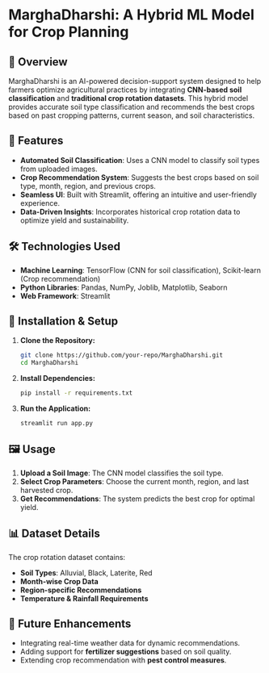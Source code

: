 # MarghaDharshi: A Hybrid ML Model for Crop Planning

## 🌱 Overview

MarghaDharshi is an AI-powered decision-support system designed to help farmers optimize agricultural practices by integrating **CNN-based soil classification** and **traditional crop rotation datasets**. This hybrid model provides accurate soil type classification and recommends the best crops based on past cropping patterns, current season, and soil characteristics.

## 🚀 Features

- **Automated Soil Classification**: Uses a CNN model to classify soil types from uploaded images.
- **Crop Recommendation System**: Suggests the best crops based on soil type, month, region, and previous crops.
- **Seamless UI**: Built with Streamlit, offering an intuitive and user-friendly experience.
- **Data-Driven Insights**: Incorporates historical crop rotation data to optimize yield and sustainability.

## 🛠️ Technologies Used

- **Machine Learning**: TensorFlow (CNN for soil classification), Scikit-learn (Crop recommendation)
- **Python Libraries**: Pandas, NumPy, Joblib, Matplotlib, Seaborn
- **Web Framework**: Streamlit


## 🔧 Installation & Setup

1. **Clone the Repository:**
   ```sh
   git clone https://github.com/your-repo/MarghaDharshi.git
   cd MarghaDharshi
   ```
2. **Install Dependencies:**
   ```sh
   pip install -r requirements.txt
   ```
3. **Run the Application:**
   ```sh
   streamlit run app.py
   ```

## 🖼️ Usage

1. **Upload a Soil Image**: The CNN model classifies the soil type.
2. **Select Crop Parameters**: Choose the current month, region, and last harvested crop.
3. **Get Recommendations**: The system predicts the best crop for optimal yield.

## 📊 Dataset Details

The crop rotation dataset contains:

- **Soil Types**: Alluvial, Black, Laterite, Red
- **Month-wise Crop Data**
- **Region-specific Recommendations**
- **Temperature & Rainfall Requirements**

## 🎯 Future Enhancements

- Integrating real-time weather data for dynamic recommendations.
- Adding support for **fertilizer suggestions** based on soil quality.
- Extending crop recommendation with **pest control measures**.

